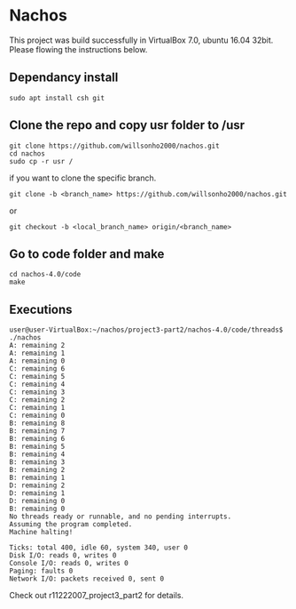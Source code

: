 # Nachos

This project was build successfully in VirtualBox 7.0, ubuntu 16.04 32bit.  
Please flowing the instructions below.


## Dependancy install
```
sudo apt install csh git
```

## Clone the repo and copy usr folder to /usr
```
git clone https://github.com/willsonho2000/nachos.git
cd nachos
sudo cp -r usr /
```

if you want to clone the specific branch.
```
git clone -b <branch_name> https://github.com/willsonho2000/nachos.git
```
or
```
git checkout -b <local_branch_name> origin/<branch_name>
```

## Go to code folder and make
```
cd nachos-4.0/code
make
```

## Executions
```
user@user-VirtualBox:~/nachos/project3-part2/nachos-4.0/code/threads$ ./nachos 
A: remaining 2
A: remaining 1
A: remaining 0
C: remaining 6
C: remaining 5
C: remaining 4
C: remaining 3
C: remaining 2
C: remaining 1
C: remaining 0
B: remaining 8
B: remaining 7
B: remaining 6
B: remaining 5
B: remaining 4
B: remaining 3
B: remaining 2
B: remaining 1
D: remaining 2
D: remaining 1
D: remaining 0
B: remaining 0
No threads ready or runnable, and no pending interrupts.
Assuming the program completed.
Machine halting!

Ticks: total 400, idle 60, system 340, user 0
Disk I/O: reads 0, writes 0
Console I/O: reads 0, writes 0
Paging: faults 0
Network I/O: packets received 0, sent 0

```
Check out r11222007_project3_part2 for details.